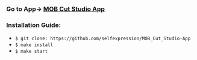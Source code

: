 ### Go to App-> [MOB Cut Studio App](https://mob-cut-studio.vercel.app/)

### Installation Guide:

* ```$ git clone: https://github.com/selfexpression/MOB_Cut_Studio-App```
* ```$ make install```
* ```$ make start```
